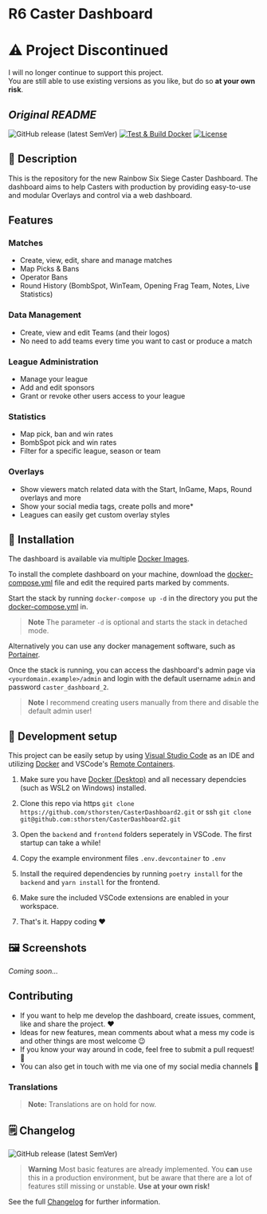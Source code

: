 # R6 Caster Dashboard

# ⚠️ Project Discontinued

I will no longer continue to support this project. \
You are still able to use existing versions as you like, but do so **at your own risk**.



## *Original README*

![GitHub release (latest SemVer)](https://img.shields.io/github/v/release/sthorsten/CasterDashboard2)
[![Test & Build Docker](https://github.com/sthorsten/CasterDashboard2/actions/workflows/ci.yml/badge.svg)](https://github.com/sthorsten/CasterDashboard2/actions/workflows/ci.yml)
[![License](https://img.shields.io/github/license/sthorsten/CasterDashboard2)](LICENSE.md)


## 📝 Description

This is the repository for the new Rainbow Six Siege Caster Dashboard.
The dashboard aims to help Casters with production by providing easy-to-use and modular Overlays and control via a web dashboard.


## Features

### Matches
- Create, view, edit, share and manage matches
- Map Picks & Bans
- Operator Bans
- Round History (BombSpot, WinTeam, Opening Frag Team, Notes, Live Statistics)   

### Data Management
- Create, view and edit Teams (and their logos)
- No need to add teams every time you want to cast or produce a match

### League Administration

- Manage your league
- Add and edit sponsors
- Grant or revoke other users access to your league

### Statistics

- Map pick, ban and win rates
- BombSpot pick and win rates
- Filter for a specific league, season or team

### Overlays
- Show viewers match related data with the Start, InGame, Maps, Round overlays and more
- Show your social media tags, create polls and more*
- Leagues can easily get custom overlay styles


## 🚀 Installation

The dashboard is available via multiple [Docker Images](https://github.com/sthorsten?tab=packages&repo_name=CasterDashboard2).

To install the complete dashboard on your machine, download the [docker-compose.yml](docker-compose.yml) file and edit the required parts marked by comments.

Start the stack by running `docker-compose up -d` in the directory you put the [docker-compose.yml](docker-compose.yml) in.

> **Note**
> The parameter `-d` is optional and starts the stack in detached mode.

Alternatively you can use any docker management software, such as [Portainer](https://www.portainer.io/). 

Once the stack is running, you can  access the dashboard's admin page via `<yourdomain.example>/admin` and login with the default username `admin` and password `caster_dashboard_2`.

> **Note**
> I recommend creating users manually from there and disable the default admin user!


## 🔨 Development setup

This project can be easily setup by using [Visual Studio Code](https://code.visualstudio.com/) as an IDE and utilizing [Docker](https://www.docker.com/) and VSCode's [Remote Containers](https://code.visualstudio.com/docs/remote/containers).

1. Make sure you have [Docker (Desktop)](https://docs.docker.com/engine/install/) and all necessary dependcies (such as WSL2 on Windows) installed.

2. Clone this repo via https `git clone https://github.com/sthorsten/CasterDashboard2.git` or ssh `git clone git@github.com:sthorsten/CasterDashboard2.git`

3. Open the `backend` and `frontend` folders seperately in VSCode. The first startup can take a while!

4. Copy the example environment files `.env.devcontainer` to `.env`

5. Install the required dependencies by running `poetry install` for the `backend` and `yarn install` for the frontend.

6. Make sure the included VSCode extensions are enabled in your workspace.

7. That's it. Happy coding ❤️


## 🖼️ Screenshots

*Coming soon...*


## Contributing

- If you want to help me develop the dashboard, create issues, comment, like and share the project. ❤️
- Ideas for new features, mean comments about what a mess my code is and other things are most welcome 😉
- If you know your way around in code, feel free to submit a pull request! 💾
- You can also get in touch with me via one of my social media channels 💬


### Translations

> **Note:**
> Translations are on hold for now.


## 🗒️ Changelog

![GitHub release (latest SemVer)](https://img.shields.io/github/v/release/sthorsten/CasterDashboard2)

> **Warning**
> Most basic features are already implemented. You **can** use this in a production environment,
> but be aware that there are a lot of features still missing or unstable. **Use at your own risk!**

See the full [Changelog](CHANGELOG.md) for further information.
